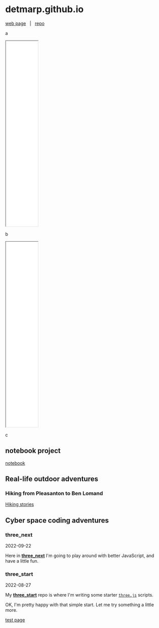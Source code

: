 # detmarp.github.io

[web page](https://detmarp.github.io)
&nbsp; | &nbsp;
[repo](https://github.com/detmarp/detmarp.github.io)

a

<a href="./three_next/glinda" target="_blank"> 
  <iframe src="./three_next/glinda" width="20%" height="15%"></iframe> 
</a>

b

<iframe src="./three_next/glinda" width="20%" height="15%"></iframe>

c

## notebook project
[notebook](./notebook)

## Real-life outdoor adventures

### Hiking from Pleasanton to Ben Lomand
[Hiking stories](./escape)

## Cyber space coding adventures

### three_next
2022-09-22

Here in [**three_next**](./three_next) I'm going to play around with better JavaScript, and have a little fun.

### three_start
2022-08-27

My [**three_start**](./three_start) repo is where I'm writing some starter [`three.js`](https://threejs.org/) scripts.

OK, I'm pretty happy with that simple start.  Let me try something a little more.

[test page](test-page.md)
